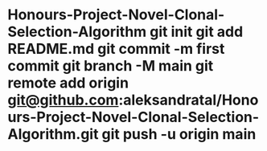 # Honours-Project-Novel-Clonal-Selection-Algorithm git init git add README.md git commit -m first commit git branch -M main git remote add origin git@github.com:aleksandratal/Honours-Project-Novel-Clonal-Selection-Algorithm.git git push -u origin main
